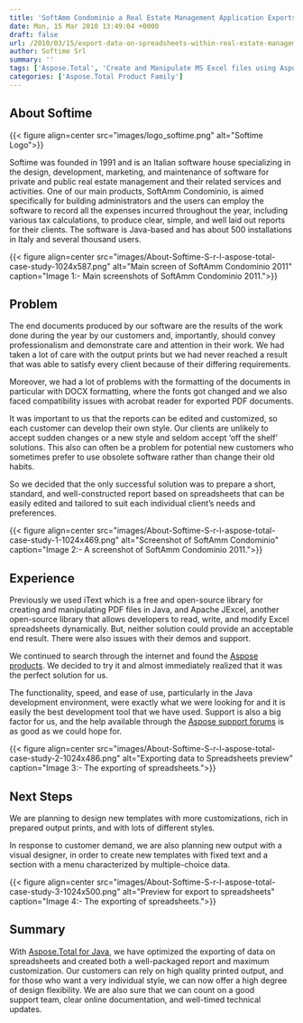 ```yaml
---
title: 'SoftAmm Condominio a Real Estate Management Application Exports data to Spreadsheets using APIs'
date: Mon, 15 Mar 2010 13:49:04 +0000
draft: false
url: /2010/03/15/export-data-on-spreadsheets-within-real-estate-management-app/
author: Softime Srl
summary: ''
tags: ['Aspose.Total', 'Create and Manipulate MS Excel files using Aspose.Cells for Java', 'Create and manipulate MS Office and OpenOffice documents using Aspose.Total for Java', 'Export data to MS Excel files programatically', 'Java APIs for MS Office files processing', 'MS Word files creation and manipulation using Aspose.Words for Java', 'Success Stories']
categories: ['Aspose.Total Product Family']
---
```


## About Softime



{{< figure align=center src="images/logo_softime.png" alt="Softime Logo">}}


Softime was founded in 1991 and is an Italian software house specializing in the design, development, marketing, and maintenance of software for private and public real estate management and their related services and activities. One of our main products, SoftAmm Condominio, is aimed specifically for building administrators and the users can employ the software to record all the expenses incurred throughout the year, including various tax calculations, to produce clear, simple, and well laid out reports for their clients. The software is Java-based and has about 500 installations in Italy and several thousand users.



{{< figure align=center src="images/About-Softime-S-r-l-aspose-total-case-study-1024x587.png" alt="Main screen of SoftAmm Condominio 2011" caption="Image 1:- Main screenshots of SoftAmm Condominio 2011.">}}


## Problem

The end documents produced by our software are the results of the work done during the year by our customers and, importantly, should convey professionalism and demonstrate care and attention in their work. We had taken a lot of care with the output prints but we had never reached a result that was able to satisfy every client because of their differing requirements.

Moreover, we had a lot of problems with the formatting of the documents in particular with DOCX formatting, where the fonts got changed and we also faced compatibility issues with acrobat reader for exported PDF documents.

It was important to us that the reports can be edited and customized, so each customer can develop their own style. Our clients are unlikely to accept sudden changes or a new style and seldom accept ‘off the shelf’ solutions. This also can often be a problem for potential new customers who sometimes prefer to use obsolete software rather than change their old  
habits.

So we decided that the only successful solution was to prepare a short, standard, and well-constructed report based on spreadsheets that can be easily edited and tailored to suit each individual client’s needs and preferences.



{{< figure align=center src="images/About-Softime-S-r-l-aspose-total-case-study-1-1024x469.png" alt="Screenshot of SoftAmm Condominio" caption="Image 2:- A screenshot of SoftAmm Condominio 2011.">}}


## Experience

Previously we used iText which is a free and open-source library for creating and manipulating PDF files in Java, and Apache JExcel, another open-source library that allows developers to read, write, and modify Excel spreadsheets dynamically. But, neither solution could provide an acceptable end result. There were also issues with their demos and support.

We continued to search through the internet and found the [Aspose products][1]. We decided to try it and almost immediately realized that it was the perfect solution for us.

The functionality, speed, and ease of use, particularly in the Java development environment, were exactly what we were looking for and it is easily the best development tool that we have used. Support is also a big factor for us, and the help available through the [Aspose support forums][2] is as good as we could hope for.



{{< figure align=center src="images/About-Softime-S-r-l-aspose-total-case-study-2-1024x486.png" alt="Exporting data to Spreadsheets preview" caption="Image 3:- The exporting of spreadsheets.">}}


## Next Steps

We are planning to design new templates with more customizations, rich in prepared output prints, and with lots of different styles.

In response to customer demand, we are also planning new output with a visual designer, in order to create new templates with fixed text and a section with a menu characterized by multiple-choice data.



{{< figure align=center src="images/About-Softime-S-r-l-aspose-total-case-study-3-1024x500.png" alt="Preview for export to spreadsheets" caption="Image 4:- The exporting of spreadsheets.">}}


## Summary

With [Aspose.Total for Java][3], we have optimized the exporting of data on spreadsheets and created both a well-packaged report and maximum customization. Our customers can rely on high quality printed output, and for those who want a very individual style, we can now offer a high degree of design flexibility. We are also sure that we can count on a good  
support team, clear online documentation, and well-timed technical updates.




[1]: https://products.aspose.com/
[2]: https://forum.aspose.com/
[3]: https://products.aspose.com/total/java




